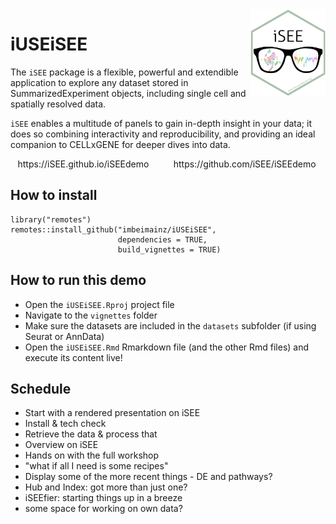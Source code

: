 <img src="vignettes/iSEE.png" align="right" alt="" width="120" />

# iUSEiSEE

The `iSEE` package is a flexible, powerful and extendible application to explore any dataset stored in SummarizedExperiment objects, including single cell and spatially resolved data. 

`iSEE` enables a multitude of panels to gain in-depth insight in your data; it does so combining interactivity and reproducibility, and providing an ideal companion to CELLxGENE for deeper dives into data.

<p align="center">
https://iSEE.github.io/iSEEdemo
<img src="vignettes/qrcode_iSEEdemo_rendered.png" alt="" width="200" />
&nbsp;&nbsp;&nbsp;&nbsp;&nbsp;&nbsp;&nbsp;
https://github.com/iSEE/iSEEdemo
<img src="vignettes/qrcode_iSEEdemo.png" alt="" width="200" />
</p>

## How to install

```
library("remotes")
remotes::install_github("imbeimainz/iUSEiSEE", 
                        dependencies = TRUE, 
                        build_vignettes = TRUE)
```

## How to run this demo

- Open the `iUSEiSEE.Rproj` project file
- Navigate to the `vignettes` folder
- Make sure the datasets are included in the `datasets` subfolder (if using Seurat or AnnData)
- Open the `iUSEiSEE.Rmd` Rmarkdown file (and the other Rmd files) and execute its content live!

## Schedule

* Start with a rendered presentation on iSEE
* Install & tech check
* Retrieve the data & process that
* Overview on iSEE
* Hands on with the full workshop
* "what if all I need is some recipes"
* Display some of the more recent things - DE and pathways?
* Hub and Index: got more than just one?
* iSEEfier: starting things up in a breeze
* some space for working on own data?
